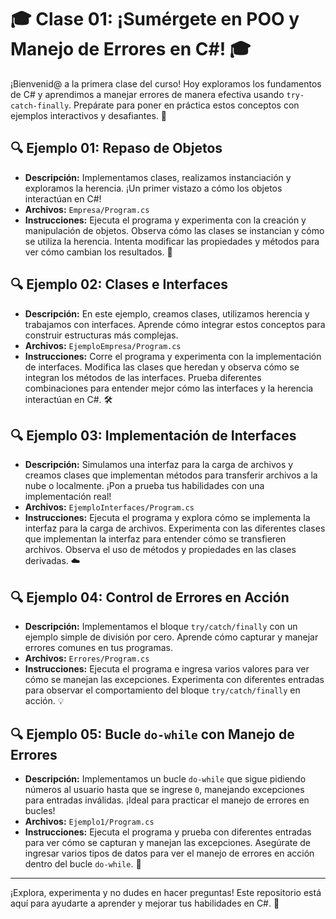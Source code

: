 # 🎓 Clase 01: ¡Sumérgete en POO y Manejo de Errores en C#! 🎓

¡Bienvenid@ a la primera clase del curso! Hoy exploramos los fundamentos de C# y aprendimos a manejar errores de manera efectiva usando `try-catch-finally`. Prepárate para poner en práctica estos conceptos con ejemplos interactivos y desafiantes. 🚀

## 🔍 Ejemplo 01: Repaso de Objetos
- **Descripción:** Implementamos clases, realizamos instanciación y exploramos la herencia. ¡Un primer vistazo a cómo los objetos interactúan en C#!
- **Archivos:** `Empresa/Program.cs`
- **Instrucciones:** Ejecuta el programa y experimenta con la creación y manipulación de objetos. Observa cómo las clases se instancian y cómo se utiliza la herencia. Intenta modificar las propiedades y métodos para ver cómo cambian los resultados. 🧩

## 🔍 Ejemplo 02: Clases e Interfaces
- **Descripción:** En este ejemplo, creamos clases, utilizamos herencia y trabajamos con interfaces. Aprende cómo integrar estos conceptos para construir estructuras más complejas.
- **Archivos:** `EjemploEmpresa/Program.cs`
- **Instrucciones:** Corre el programa y experimenta con la implementación de interfaces. Modifica las clases que heredan y observa cómo se integran los métodos de las interfaces. Prueba diferentes combinaciones para entender mejor cómo las interfaces y la herencia interactúan en C#. 🛠️

## 🔍 Ejemplo 03: Implementación de Interfaces
- **Descripción:** Simulamos una interfaz para la carga de archivos y creamos clases que implementan métodos para transferir archivos a la nube o localmente. ¡Pon a prueba tus habilidades con una implementación real!
- **Archivos:** `EjemploInterfaces/Program.cs`
- **Instrucciones:** Ejecuta el programa y explora cómo se implementa la interfaz para la carga de archivos. Experimenta con las diferentes clases que implementan la interfaz para entender cómo se transfieren archivos. Observa el uso de métodos y propiedades en las clases derivadas. ☁️

## 🔍 Ejemplo 04: Control de Errores en Acción
- **Descripción:** Implementamos el bloque `try/catch/finally` con un ejemplo simple de división por cero. Aprende cómo capturar y manejar errores comunes en tus programas.
- **Archivos:** `Errores/Program.cs`
- **Instrucciones:** Ejecuta el programa e ingresa varios valores para ver cómo se manejan las excepciones. Experimenta con diferentes entradas para observar el comportamiento del bloque `try/catch/finally` en acción. 💡

## 🔍 Ejemplo 05: Bucle `do-while` con Manejo de Errores
- **Descripción:** Implementamos un bucle `do-while` que sigue pidiendo números al usuario hasta que se ingrese `0`, manejando excepciones para entradas inválidas. ¡Ideal para practicar el manejo de errores en bucles!
- **Archivos:** `Ejemplo1/Program.cs`
- **Instrucciones:** Ejecuta el programa y prueba con diferentes entradas para ver cómo se capturan y manejan las excepciones. Asegúrate de ingresar varios tipos de datos para ver el manejo de errores en acción dentro del bucle `do-while`. 🔄

---

¡Explora, experimenta y no dudes en hacer preguntas! Este repositorio está aquí para ayudarte a aprender y mejorar tus habilidades en C#. 🌟




